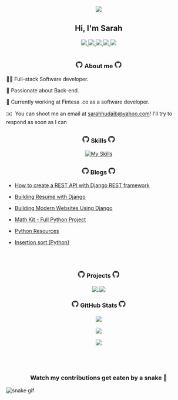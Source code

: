 <div id="header" align="center">
  <img src="https://media.giphy.com/media/NgurY1o4z080Jfoyzw/giphy.gif" width="150"/>
  <h2 align="center">Hi, I'm Sarah</h2>
  <div>
    <a href="https://www.linkedin.com/in/sarah-hudaib-2298a5184">
      <img src="https://img.shields.io/badge/LinkedIn-pink?style=for-the-badge&logo=linkedin&logoColor=black" />
    </a>
    <a href="https://sarahthedeveloper.hashnode.dev/">
      <img src="https://img.shields.io/badge/HashNode-pink?style=for-the-badge&logo=hashnode&logoColor=black" />
    </a>
    <a href="mailto:sarahhudaib744@gmail.com">
      <img src="https://img.shields.io/badge/Gmail-pink?style=for-the-badge&logo=gmail&logoColor=black"/>
    </a>
    <a href="https://my-portfolio-dialaabulkhail.vercel.app/">
      <img src="https://img.shields.io/badge/Portfolio-pink?style=for-the-badge"/>
    <a href="https://www.instagram.com/sarah01001000/">
      <img src="https://img.shields.io/badge/Instagram-pink?style=for-the-badge"/>
    </a>
    </a>
</div>
  <img src="https://komarev.com/ghpvc/?username=sarahhudaib&style=flat-square&color=red" alt=""/>
</div>

<!-- <h3 align="center"> About me </h3> -->

<h3 align="center"><img src = "https://raw.githubusercontent.com/YAHIAQOUS/YAHIAQOUS/main/images/GitHub.webp" width = "20"> About me <img src = "https://raw.githubusercontent.com/YAHIAQOUS/YAHIAQOUS/main/images/GitHub.webp" width = "20"></h3>

👩‍💻 Full-stack Software developer.

🤍 Passionate about Back-end.
  
🌱 Currently working at Fintesa .co as a software developer.

✉️ &nbsp;You can shoot me an email at sarahhudaib@yahoo.com! I'll try to respond as soon as I can

<h2></h2>
<!-- <h3 align="center"> Skills </h3> -->
<h3 align="center"><img src = "https://raw.githubusercontent.com/YAHIAQOUS/YAHIAQOUS/main/images/GitHub.webp" width = "20"> Skills <img src = "https://raw.githubusercontent.com/YAHIAQOUS/YAHIAQOUS/main/images/GitHub.webp" width = "20"></h3>

<div id="header" align="center">

[![My Skills](https://skillicons.dev/icons?i=react,html,css,python,javascript,nodejs,nextjs,tailwind,heroku,django,docker,github,vscode,md,netlify,postgres,tensorflow&perline=10)](https://skillicons.dev)

</div>

<h2></h2>
<div></div>
<!-- <h3 align="center">Blogs</h3> -->
<h3 align="center"><img src = "https://raw.githubusercontent.com/YAHIAQOUS/YAHIAQOUS/main/images/GitHub.webp" width = "20"> Blogs <img src = "https://raw.githubusercontent.com/YAHIAQOUS/YAHIAQOUS/main/images/GitHub.webp" width = "20"></h3>

- [How to create a REST API with Django REST framework](https://sarahthedeveloper.hashnode.dev/how-to-create-a-rest-api-with-django-rest-framework)

- [Building Résumé with Django](https://sarahthedeveloper.hashnode.dev/building-resume-with-django)

- [Building Modern Websites Using Django](https://sarahthedeveloper.hashnode.dev/building-modern-websites-using-django)

- [Math Kit - Full Python Project](https://sarahthedeveloper.hashnode.dev/math-kit-full-python-project)

- [Python Resources](https://sarahthedeveloper.hashnode.dev/python-resources)
  
- [Insertion sort (Python)](https://sarahthedeveloper.hashnode.dev/insertion-sort-python)

<h2></h2>
<h2></h2>
<div></div>


<br />



<!-- <h3 align="center"> Projects </h3> -->
<h3 align="center"><img src = "https://raw.githubusercontent.com/YAHIAQOUS/YAHIAQOUS/main/images/GitHub.webp" width = "20"> Projects <img src = "https://raw.githubusercontent.com/YAHIAQOUS/YAHIAQOUS/main/images/GitHub.webp" width = "20"></h3>

<p align="center">
<a align="center" href="https://github.com/sarahhudaib/Math-Kit">
<img align="center" src="https://github-readme-stats.vercel.app/api/pin/?username=sarahhudaib&repo=Math-Kit&theme=react" />
</a>
<a align="center" href="https://github.com/sarahhudaib/Hacker-News-Project">
<img align="center" src="https://github-readme-stats.vercel.app/api/pin/?username=sarahhudaib&repo=Hacker-News-Project&theme=react" />
</a>
</p>



<h3 align="center"><img src = "https://raw.githubusercontent.com/YAHIAQOUS/YAHIAQOUS/main/images/GitHub.webp" width = "20"> GitHub Stats <img src = "https://raw.githubusercontent.com/YAHIAQOUS/YAHIAQOUS/main/images/GitHub.webp" width = "20"></h3>


<p align="center">
  <img align="center" src="https://github-readme-stats-anuraghazra1.vercel.app/api?username=sarahhudaib&hide=stars,issues&count_private=true&include_all_commits=true&show_icons=true&theme=react"/>
</p>
<p align="center">
  <img align="center" src="https://github-readme-streak-stats.herokuapp.com/?user=sarahhudaib&theme=react" />
</p>

<p align="center">
  <img align="center" src="https://activity-graph.herokuapp.com/graph?username=sarahhudaib&theme=react-dark" />
</p>

<!-- <p align="left"><img width="45%" align="left" src="https://github-readme-stats.vercel.app/api?username=sarahhudaib&show_icons=true&include_all_commits=true&theme=radical&hide_border=true" alt="sarahhudaib" /></p>
<p align="right"><img width="45%" align="right" src="https://github-readme-stats.vercel.app/api/top-langs/?username=sarahhudaib&layout=compact&theme=radical&hide_border=true" alt="sarah" /></p> -->






<br />
<br />

<h2></h2>


<h2></h2>
<div></div>
<h3 align="center">Watch my contributions get eaten by a snake 🐍</h3>

![snake gif](https://user-images.githubusercontent.com/88105077/166116856-9251de7f-d2df-46fd-901b-5920e8047e52.svg)




